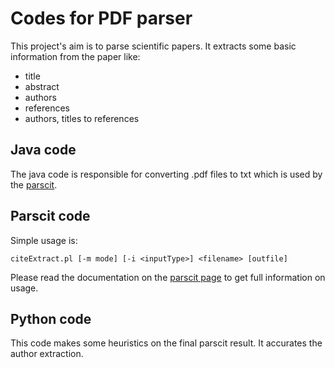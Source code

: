 # Codes for PDF parser

This project's aim is to parse scientific papers.
It extracts some basic information from the paper like:
- title
- abstract
- authors
- references
- authors, titles to references

## Java code

The java code is responsible for converting .pdf files to txt which is used by the [parscit](http://aye.comp.nus.edu.sg/parsCit/).

## Parscit code

Simple usage is:

	citeExtract.pl [-m mode] [-i <inputType>] <filename> [outfile]

Please read the documentation on the [parscit page](http://aye.comp.nus.edu.sg/parsCit/) to get full information on usage.

## Python code

This code makes some heuristics on the final parscit result. It accurates the author extraction.
